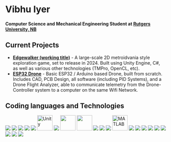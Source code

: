 
# Vibhu Iyer
####  Computer Science and Mechanical Engineering Student at [Rutgers University, NB](https://www.rutgers.edu)

## Current Projects
- **[Edgewalker (working title)](https://github.com/TheVizWiz/Metroidvania-Game)** - A large-scale 2D metroidvania style exploration game, set to release in 2024. Built using Unity Engine, C#, as well as various other technologies (TMPro, OpenCL, etc).
- **[ESP32 Drone](https://github.com/TheVizWiz/ESP32-Drone)** - Basic ESP32 / Arduino based Drone, built from scratch. Includes CAD, PCB Design, all software (including PID Systems), and a Drone Flight Analyzer, able to communicate telemetry from the Drone-Controller system to a computer on the same Wifi Network.

## Coding languages and Technologies
<p float = "left">
  <img src="https://img.icons8.com/color/48/000000/java-coffee-cup-logo.png"/>
  <img src="https://img.icons8.com/color/48/000000/javascript.png"/>
  <img src="https://img.icons8.com/color/48/000000/c-plus-plus-logo.png"/>
  <img src="https://img.icons8.com/color/48/000000/c-sharp-logo.png"/>
  <img src="https://img.icons8.com/color/48/000000/python.png"/>
  <img src = "https://cdn.worldvectorlogo.com/logos/unity-69.svg" width = "48" height = "48" alt = "Unity">
  <img src="https://img.icons8.com/color/48/000000/tensorflow.png"/>
<!--   <img src="https://numpy.org/images/logos/numpy.svg" width = 48 height = 48/> -->
  <img src="https://upload.wikimedia.org/wikipedia/commons/8/84/Matplotlib_icon.svg" width = 48 height = 48/>
  <img src = "https://pytorch.org/assets/images/pytorch-logo.png" width = 48 height = 48 />
  <img src="https://img.icons8.com/color/48/000000/html-5.png"/>
  <img src="https://img.icons8.com/color/48/000000/css3.png"/>
  <img src="https://img.icons8.com/color/48/000000/intellij-idea.png"/>
  <img src = "https://upload.wikimedia.org/wikipedia/commons/thumb/2/21/Matlab_Logo.png/667px-Matlab_Logo.png" width = 48 height = 48 alt = "MATLAB">
  <img src="https://img.icons8.com/color/48/000000/visual-studio-code-2019.png"/>
  <img src="https://img.icons8.com/color/48/000000/git.png"/>
  <img src="https://img.icons8.com/material-sharp/48/000000/github.png"/>
  <img src="https://img.icons8.com/color/48/000000/office-365.png"/>
  <img src="https://img.icons8.com/color/48/000000/adobe-premiere-pro.png"/>
  <img src="https://img.icons8.com/color/48/000000/adobe-after-effects.png"/>
  <img src="https://img.icons8.com/color/48/000000/adobe-photoshop.png"/>
  <img src="https://img.icons8.com/color/48/000000/raspberry-pi.png"/>
  <img src="https://img.icons8.com/color/48/000000/arduino.png"/>
</p>




